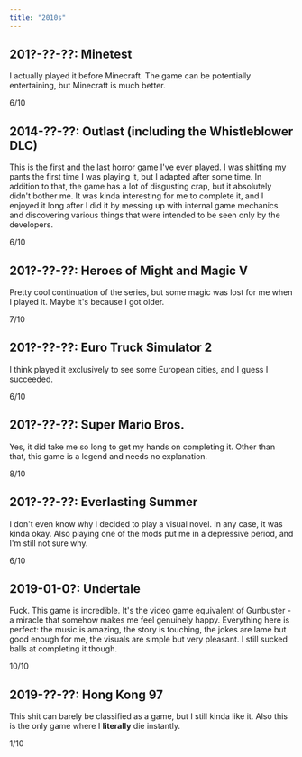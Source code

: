 ```yaml
---
title: "2010s"
---
```


## 201?-??-??: Minetest

I actually played it before Minecraft. The game can be potentially
entertaining, but Minecraft is much better.

6/10

## 2014-??-??: Outlast (including the Whistleblower DLC)

This is the first and the last horror game I've ever played. I was
shitting my pants the first time I was playing it, but I adapted after
some time. In addition to that, the game has a lot of disgusting crap,
but it absolutely didn't bother me. It was kinda interesting for me to
complete it, and I enjoyed it long after I did it by messing up with
internal game mechanics and discovering various things that were
intended to be seen only by the developers.

6/10

## 201?-??-??: Heroes of Might and Magic V

Pretty cool continuation of the series, but some magic was lost for me
when I played it. Maybe it's because I got older.

7/10

## 201?-??-??: Euro Truck Simulator 2

I think played it exclusively to see some European cities, and I guess
I succeeded.

6/10

## 201?-??-??: Super Mario Bros.

Yes, it did take me so long to get my hands on completing it. Other
than that, this game is a legend and needs no explanation.

8/10

## 201?-??-??: Everlasting Summer

I don't even know why I decided to play a visual novel. In any case,
it was kinda okay. Also playing one of the mods put me in a depressive
period, and I'm still not sure why.

6/10

## 2019-01-0?: Undertale

Fuck. This game is incredible. It's the video game equivalent of
Gunbuster - a miracle that somehow makes me feel genuinely happy.
Everything here is perfect: the music is amazing, the story is
touching, the jokes are lame but good enough for me, the visuals are
simple but very pleasant. I still sucked balls at completing it
though.

10/10

## 2019-??-??: Hong Kong 97

This shit can barely be classified as a game, but I still kinda like
it. Also this is the only game where I **literally** die instantly.

1/10
